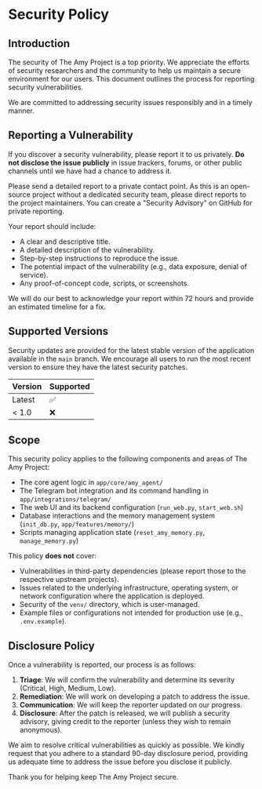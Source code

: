 # Security Policy

## Introduction

The security of The Amy Project is a top priority. We appreciate the efforts of security researchers and the community to help us maintain a secure environment for our users. This document outlines the process for reporting security vulnerabilities.

We are committed to addressing security issues responsibly and in a timely manner.

## Reporting a Vulnerability

If you discover a security vulnerability, please report it to us privately. **Do not disclose the issue publicly** in issue trackers, forums, or other public channels until we have had a chance to address it.

Please send a detailed report to a private contact point. As this is an open-source project without a dedicated security team, please direct reports to the project maintainers. You can create a "Security Advisory" on GitHub for private reporting.

Your report should include:

*   A clear and descriptive title.
*   A detailed description of the vulnerability.
*   Step-by-step instructions to reproduce the issue.
*   The potential impact of the vulnerability (e.g., data exposure, denial of service).
*   Any proof-of-concept code, scripts, or screenshots.

We will do our best to acknowledge your report within 72 hours and provide an estimated timeline for a fix.

## Supported Versions

Security updates are provided for the latest stable version of the application available in the `main` branch. We encourage all users to run the most recent version to ensure they have the latest security patches.

| Version | Supported          |
| ------- | ------------------ |
| Latest  | :white_check_mark: |
| < 1.0   | :x:                |


## Scope

This security policy applies to the following components and areas of The Amy Project:

*   The core agent logic in `app/core/amy_agent/`
*   The Telegram bot integration and its command handling in `app/integrations/telegram/`
*   The web UI and its backend configuration (`run_web.py`, `start_web.sh`)
*   Database interactions and the memory management system (`init_db.py`, `app/features/memory/`)
*   Scripts managing application state (`reset_amy_memory.py`, `manage_memory.py`)

This policy **does not** cover:

*   Vulnerabilities in third-party dependencies (please report those to the respective upstream projects).
*   Issues related to the underlying infrastructure, operating system, or network configuration where the application is deployed.
*   Security of the `venv/` directory, which is user-managed.
*   Example files or configurations not intended for production use (e.g., `.env.example`).

## Disclosure Policy

Once a vulnerability is reported, our process is as follows:

1.  **Triage**: We will confirm the vulnerability and determine its severity (Critical, High, Medium, Low).
2.  **Remediation**: We will work on developing a patch to address the issue.
3.  **Communication**: We will keep the reporter updated on our progress.
4.  **Disclosure**: After the patch is released, we will publish a security advisory, giving credit to the reporter (unless they wish to remain anonymous).

We aim to resolve critical vulnerabilities as quickly as possible. We kindly request that you adhere to a standard 90-day disclosure period, providing us adequate time to address the issue before you disclose it publicly.

Thank you for helping keep The Amy Project secure.
